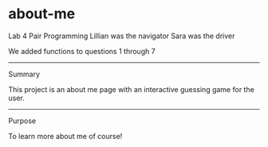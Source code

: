 # about-me

Lab 4 Pair Programming
Lillian was the navigator
Sara was the driver

We added functions to questions 1 through 7


-----------------------

Summary

This project is an about me page with an interactive guessing game for the user. 

-----------------------

Purpose

To learn more about me of course!
